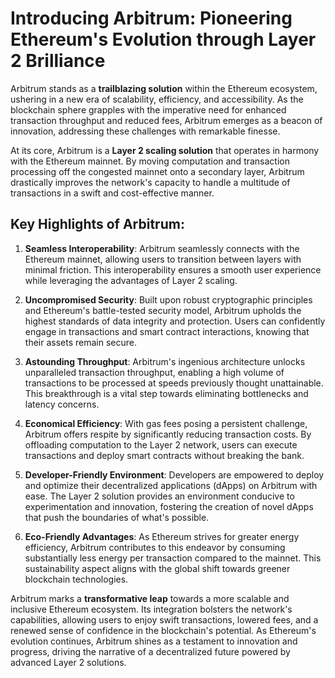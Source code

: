 # Introducing Arbitrum: Pioneering Ethereum's Evolution through Layer 2 Brilliance

Arbitrum stands as a **trailblazing solution** within the Ethereum ecosystem, ushering in a new era of scalability, efficiency, and accessibility. As the blockchain sphere grapples with the imperative need for enhanced transaction throughput and reduced fees, Arbitrum emerges as a beacon of innovation, addressing these challenges with remarkable finesse.

At its core, Arbitrum is a **Layer 2 scaling solution** that operates in harmony with the Ethereum mainnet. By moving computation and transaction processing off the congested mainnet onto a secondary layer, Arbitrum drastically improves the network's capacity to handle a multitude of transactions in a swift and cost-effective manner.

## Key Highlights of Arbitrum:

1. **Seamless Interoperability**: Arbitrum seamlessly connects with the Ethereum mainnet, allowing users to transition between layers with minimal friction. This interoperability ensures a smooth user experience while leveraging the advantages of Layer 2 scaling.

2. **Uncompromised Security**: Built upon robust cryptographic principles and Ethereum's battle-tested security model, Arbitrum upholds the highest standards of data integrity and protection. Users can confidently engage in transactions and smart contract interactions, knowing that their assets remain secure.

3. **Astounding Throughput**: Arbitrum's ingenious architecture unlocks unparalleled transaction throughput, enabling a high volume of transactions to be processed at speeds previously thought unattainable. This breakthrough is a vital step towards eliminating bottlenecks and latency concerns.

4. **Economical Efficiency**: With gas fees posing a persistent challenge, Arbitrum offers respite by significantly reducing transaction costs. By offloading computation to the Layer 2 network, users can execute transactions and deploy smart contracts without breaking the bank.

5. **Developer-Friendly Environment**: Developers are empowered to deploy and optimize their decentralized applications (dApps) on Arbitrum with ease. The Layer 2 solution provides an environment conducive to experimentation and innovation, fostering the creation of novel dApps that push the boundaries of what's possible.

6. **Eco-Friendly Advantages**: As Ethereum strives for greater energy efficiency, Arbitrum contributes to this endeavor by consuming substantially less energy per transaction compared to the mainnet. This sustainability aspect aligns with the global shift towards greener blockchain technologies.

Arbitrum marks a **transformative leap** towards a more scalable and inclusive Ethereum ecosystem. Its integration bolsters the network's capabilities, allowing users to enjoy swift transactions, lowered fees, and a renewed sense of confidence in the blockchain's potential. As Ethereum's evolution continues, Arbitrum shines as a testament to innovation and progress, driving the narrative of a decentralized future powered by advanced Layer 2 solutions.
